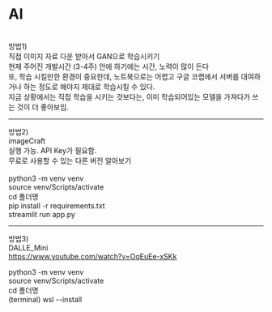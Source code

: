 # AI
<br>
방법1) <br>
직접 이미지 자료 다운 받아서 GAN으로 학습시키기 <br>
현재 주어진 개발시간 (3-4주) 안에 하기에는 시간, 노력이 많이 든다 <br>
또, 학습 시킬만한 환경이 중요한데, 노트북으로는 어렵고 구글 코랩에서 서버를 대여하거나 하는 정도로 해야지 제대로 학습시킬 수 있다. <br>
지금 상황에서는 직접 학습을 시키는 것보다는, 이미 학습되어있는 모델을 가져다가 쓰는 것이 더 좋아보임. <br>

---
방법2)  <br>
imageCraft<br>
실행 가능. API Key가 필요함. <br>
무료로 사용할 수 있는 다른 버전 알아보기 <br>
<br>
python3 -m venv venv <br>
source venv/Scripts/activate <br>
cd 폴더명<br>
pip install -r requirements.txt<br>
streamlit run app.py<br>

---
방법3)  <br>
DALLE_Mini<br>
https://www.youtube.com/watch?v=OqEuEe-xSKk <br>

python3 -m venv venv <br>
source venv/Scripts/activate <br>
cd 폴더명 <br>
(terminal) wsl --install  <br>

